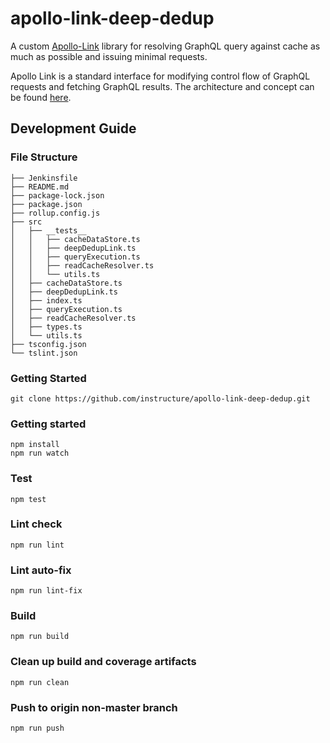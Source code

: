# apollo-link-deep-dedup

A custom [Apollo-Link](https://www.apollographql.com/docs/link/) library for resolving GraphQL query against cache as much as possible and issuing minimal requests.

Apollo Link is a standard interface for modifying control flow of GraphQL requests and fetching GraphQL results. The architecture and concept can be found [here](https://www.apollographql.com/docs/link/overview.html).

## Development Guide

### File Structure


```text
├── Jenkinsfile
├── README.md
├── package-lock.json
├── package.json
├── rollup.config.js
├── src
│   ├── __tests__
│   │   ├── cacheDataStore.ts
│   │   ├── deepDedupLink.ts
│   │   ├── queryExecution.ts
│   │   ├── readCacheResolver.ts
│   │   └── utils.ts
│   ├── cacheDataStore.ts
│   ├── deepDedupLink.ts
│   ├── index.ts
│   ├── queryExecution.ts
│   ├── readCacheResolver.ts
│   ├── types.ts
│   └── utils.ts
├── tsconfig.json
└── tslint.json
```

### Getting Started

```shell
git clone https://github.com/instructure/apollo-link-deep-dedup.git
```


### Getting started

```shell
npm install
npm run watch
```

### Test

```shell
npm test
```

### Lint check

```shell
npm run lint
```

### Lint auto-fix

```shell
npm run lint-fix
```

### Build

```shell
npm run build
```

### Clean up build and coverage artifacts

```shell
npm run clean
```

### Push to origin non-master branch

```shell
npm run push
```
